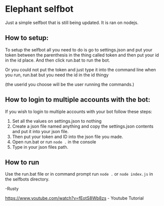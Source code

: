 # Elephant selfbot

Just a simple selfbot that is still being updated.
It is ran on nodejs.

## How to setup:

To setup the selfbot all you need to do is go to settings.json 
and put your token between the parenthesis in the thing called token
and then put your id in the id place. And then click run.bat to run the bot.

Or you could not put the token and just type it into the command line when you run, run.bat but you need the id in the id thingy

(the userid you choose will be the user running the commands.)

## How to login to multiple accounts with the bot:

If you wish to login to multiple accounts with your bot follow these steps:

1. Set all the values on settings.json to nothing
2. Create a json file named anything and copy the settings.json contents and put it into your json file.
3. Then put your token and ID into the json file you made.
4. Open run.bat or run ``node .`` in the console
5. Type in your json files path.

## How to run

Use the run.bat file or in command prompt run ``node .`` or ``node index.js`` in the selfbots directory.

-Rusty

https://www.youtube.com/watch?v=fEotS8Wb8zs - Youtube Tutorial
